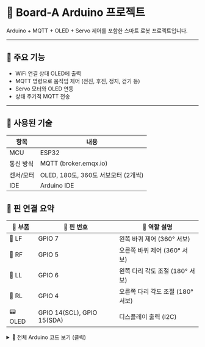 # 🤖 Board-A Arduino 프로젝트

Arduino + MQTT + OLED + Servo 제어를 포함한 스마트 로봇 프로젝트입니다.

---

## 🔧 주요 기능
- WiFi 연결 상태 OLED에 출력
- MQTT 명령으로 움직임 제어 (전진, 후진, 정지, 걷기 등)
- Servo 모터와 OLED 연동
- 상태 주기적 MQTT 전송

---

## 🧠 사용된 기술
| 항목        | 내용                      |
|-------------|---------------------------|
| MCU         | ESP32                     |
| 통신 방식   | MQTT (broker.emqx.io)     |
| 센서/모터   | OLED, 180도, 360도 서보모터 (2개씩)      |
| IDE         | Arduino IDE               |

## 🔌 핀 연결 요약

| 🧩 부품   | 📌 핀 번호 | 📝 역할 설명                     |
|-----------|------------|----------------------------------|
| 🦿 LF     | GPIO 7     | 왼쪽 바퀴 제어 (360° 서보)         |
| 🦿 RF     | GPIO 5     | 오른쪽 바퀴 제어 (360° 서보)       |
| 🦿 LL     | GPIO 6     | 왼쪽 다리 각도 조절 (180° 서보)     |
| 🦿 RL     | GPIO 4     | 오른쪽 다리 각도 조절 (180° 서보)   |
| 📟 OLED   | GPIO 14(SCL), GPIO 15(SDA) | 디스플레이 출력 (I2C) |


<details>
<summary>🔧 전체 Arduino 코드 보기 (클릭)</summary>

```cpp
#include <WiFi.h>
#include <PubSubClient.h>
#include <ArduinoJson.h>
#include <ESP32Servo.h>

// Wi-Fi 정보
const char* ssid = "Arnoldroom";
const char* password = "Fanta!1600";

// MQTT 정보
const char* mqtt_server = "broker.emqx.io";
const int mqtt_port = 1883;
const char* intopic = "i2r/warnold2114@gmail.com/in";
const char* sensortopic = "i2r/sensor";
const char* outtopic = "i2r/warnold2114@gmail.com/out";

WiFiClient espClient;
PubSubClient client(espClient);

// 서보모터 핀 설정
Servo servoLL, servoRL, servoLF, servoRF;
const int pinLL = 6, pinRL = 4, pinLF = 7, pinRF = 5;

bool autoMode = false;
float lastTemp = 0, lastHum = 0;
int lastLight = 0;

unsigned long lastStatusTime = 0;

void walkMotion(int steps = 2) {
  for (int i = 0; i < steps; i++) {
    servoLL.write(60); servoRL.write(100);
    delay(300); servoLL.write(90); servoRL.write(90); delay(200);
    servoRL.write(120); servoLL.write(80);
    delay(300); servoRL.write(90); servoLL.write(90); delay(200);
  }
}

void executeCommand(int order) {
  switch (order) {
    case 1: // 전진
      servoLL.write(165); servoRL.write(15);
      delay(400); servoLF.write(120); servoRF.write(65);
      break;
    case 2: // 후진
      servoLL.write(165); servoRL.write(15);
      delay(400); servoLF.write(65); servoRF.write(120);
      break;
    case 0: // 정지
      servoLL.write(90); servoRL.write(90); servoLF.write(90); servoRF.write(90);
      break;
    case 3: // 춤
      servoLL.write(30); delay(400); servoLL.write(90); delay(200);
      servoRL.write(150); delay(400); servoRL.write(90); delay(200);
      break;
    case 6: // 걷기
      walkMotion(2);
      break;
  }
}

void callback(char* topic, byte* payload, unsigned int length) {
  StaticJsonDocument<256> doc;
  DeserializationError err = deserializeJson(doc, payload, length);
  if (err) return;

  if (String(topic) == intopic) {
    if (doc.containsKey("mode")) {
      autoMode = (String(doc["mode"]) == "auto");
    }
    if (!autoMode && doc.containsKey("order")) {
      int order = doc["order"];
      executeCommand(order);
    }
  }

  else if (String(topic) == sensortopic) {
    if (!autoMode) return;
    lastTemp = doc["temp"];
    lastHum = doc["hum"];
    lastLight = doc["light"];

    if (lastLight > 3000) executeCommand(3);
    else if (lastTemp > 30) executeCommand(1);
    else if (lastTemp < 20) executeCommand(2);
    else if (lastLight < 1000) executeCommand(6);
    else executeCommand(0);
  }
}

void reconnect() {
  while (!client.connected()) {
    String clientId = "OttoBoardA-" + String(random(0xffff), HEX);
    if (client.connect(clientId.c_str())) {
      client.subscribe(intopic);
      client.subscribe(sensortopic);
    } else {
      delay(3000);
    }
  }
}

void setup() {
  Serial.begin(115200);
  WiFi.begin(ssid, password);
  while (WiFi.status() != WL_CONNECTED) { delay(500); }

  client.setServer(mqtt_server, mqtt_port);
  client.setCallback(callback);

  servoLL.attach(pinLL); servoLL.write(90);
  servoRL.attach(pinRL); servoRL.write(90);
  servoLF.attach(pinLF); servoLF.write(90);
  servoRF.attach(pinRF); servoRF.write(90);
}

void loop() {
  if (!client.connected()) {
    Serial.println("🔌 MQTT 재연결 시도...");
    reconnect();
  }
  client.loop();

  unsigned long now = millis();
  if (now - lastStatusTime > 5000) {
    StaticJsonDocument<100> statusDoc;
    statusDoc["status"] = "connected";
    statusDoc["id"] = "boardA";
    char buffer[128];
    serializeJson(statusDoc, buffer);
    client.publish(outtopic, buffer);
    Serial.print("📤 상태 전송: "); Serial.println(buffer);
    lastStatusTime = now;
    }
  }

